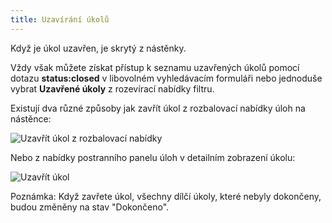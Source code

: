 ```yaml
---
title: Uzavírání úkolů
---
```


Když je úkol uzavřen, je skrytý z nástěnky.

Vždy však můžete získat přístup k seznamu uzavřených úkolů pomocí dotazu **status:closed** v libovolném vyhledávacím formuláři nebo jednoduše vybrat **Uzavřené úkoly** z rozevírací nabídky filtru.

Existují dva různé způsoby jak zavřít úkol z rozbalovací nabídky úloh na nástěnce:

![Uzavřít úkol z rozbalovací nabídky](/images/v1/menu-close-task.png)

Nebo z nabídky postranního panelu úloh v detailním zobrazení úkolu:

![Uzavřít úkol](/images/v1/closing-tasks.png)

Poznámka: Když zavřete úkol, všechny dílčí úkoly, které nebyly dokončeny, budou změněny na stav "Dokončeno".
